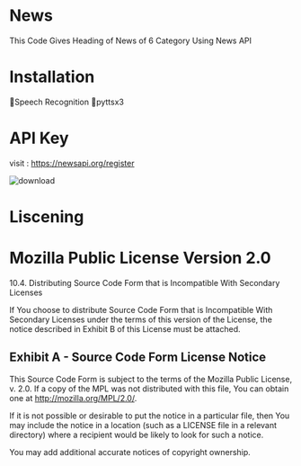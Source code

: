 # News
This Code Gives Heading of News of 6 Category  Using News API 

# Installation
🔸Speech Recognition
🔸pyttsx3

# API Key

visit : https://newsapi.org/register

![download](https://github.com/Unkown-Bug/News/assets/87372653/63a4ade0-1f52-4070-b6c5-c72c12e8141b)

# Liscening

Mozilla Public License Version 2.0
==================================

10.4. Distributing Source Code Form that is Incompatible With Secondary
Licenses

If You choose to distribute Source Code Form that is Incompatible With
Secondary Licenses under the terms of this version of the License, the
notice described in Exhibit B of this License must be attached.

Exhibit A - Source Code Form License Notice
-------------------------------------------

  This Source Code Form is subject to the terms of the Mozilla Public
  License, v. 2.0. If a copy of the MPL was not distributed with this
  file, You can obtain one at http://mozilla.org/MPL/2.0/.

If it is not possible or desirable to put the notice in a particular
file, then You may include the notice in a location (such as a LICENSE
file in a relevant directory) where a recipient would be likely to look
for such a notice.

You may add additional accurate notices of copyright ownership.

